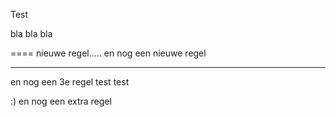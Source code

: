 Test

bla bla bla

====
nieuwe regel.....
en nog een nieuwe regel

---------------------------
en nog een 3e regel
test test

:)
en nog een extra regel
